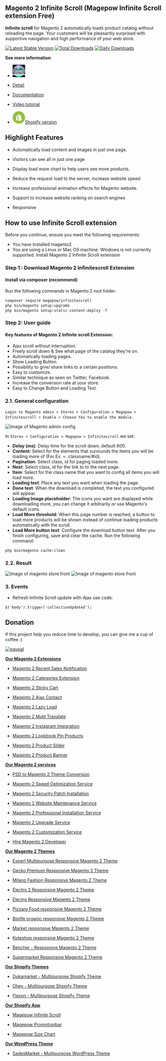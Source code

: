 
## Magento 2 Infinite Scroll (Magepow Infinite Scroll extension Free)

**Infinite scroll** for Magento 2 automatically loads product catalog without reloading the page. Your customers will be pleasantly surprised with supportive navigation and high performance of your web store.

[![Latest Stable Version](https://poser.pugx.org/magepow/infinitescroll/v/stable)](https://packagist.org/packages/magepow/infinitescroll)
[![Total Downloads](https://poser.pugx.org/magepow/infinitescroll/downloads)](https://packagist.org/packages/magepow/infinitescroll)
[![Daily Downloads](https://poser.pugx.org/magepow/infinitescroll/d/daily)](https://packagist.org/packages/magepow/infinitescroll)

**See more information**:

- [<img src="https://github.com/magepow/media/blob/master/icons/demo.svg" width="40" height="40">](https://demo.magepow.com/infinitescroll)

- [Detail](https://magepow.com/magento-2-infinite-scroll-extension.html)

- [Documentation](https://docs.alothemes.com/m2/extension/infinitescroll/)

- [Video tutorial](https://www.youtube.com/watch?v=gTemvUzrOJg&t=57s)

- [<img src="https://github.com/magepow/media/blob/master/icons/shopify.svg" width="40" height="40">](https://apps.shopify.com/magepow-infinite-scroll)[Shopify version](https://apps.shopify.com/magepow-infinite-scroll)

## Highlight Features

- Automatically load content and images in just one page.

- Visitors can see all in just one page

- Display load more chart to help users see more products.

- Reduce the request load to the server, increase website speed

- Increase professional animation effects for Magento website.

- Support to increase website ranking on search engines

- Responsive

## How to use Infinite Scroll extension
Before you continue, ensure you meet the following requirements:

  * You have installed magento2
  * You are using a Linux or Mac OS machine. Windows is not currently supported.
  Install Magento 2 Infinite Scroll extension

### Step 1 : Download Magento 2 Infinitescroll Extension

 #### Install via composer (recommend)
Run the following commands in Magento 2 root folder:
```
composer require magepow/infinitescroll
php bin/magento setup:upgrade
php bin/magento setup:static-content:deploy -f
```

### Step 2: User guide
  #### Key features of Magento 2 Infinite scroll Extension:
  * Ajax scroll without interruption.
  * Freely scroll down & See what page of the catalog they're on.
  * Automatically loading pages.
  * Show Loading Button.
  * Possibility to give/ share links to a certain positions.
  * Easy to customize.
  * Similar technique as seen on Twitter, Facebook.
  * Increase the conversion rate at your store.
  * Easy to Change Button and Loading Text.

  ### 2.1. General configuration

  `Login to Magento admin > Stores > Configuration > Magepow > Infinitescroll > Enable > Choose Yes to enable the module.`
  
  ![Image of Magento admin config](https://github.com/magepow/magento2-infinitescroll/blob/master/media/backend_config.png)
  
   In `Stores > Configuration > Magepow > Infinitescroll` we set: 
   * **Delay (ms)**: Delay time for the scroll down, default 600.
   * **Content**: Select for the elements that surrounds the items you will be loading more of (For Ex. = .classname/#id).
   * **Pagination**: Select class, id for paging loaded more.
   * **Next**: Select class, id for the link to to the next page.
   * **Item**: Select for the class name that you want to config all items you will load more.
   * **Loading text**: Place any text you want when loading the page.
   * **Done text**: When the download is completed, the text you configured will appear.
   * **Loading Image placeholder**: The icons you want are displayed while downloading more, you can change it arbitrarily or use Magento's default icons.
   * **Load More threshold**: When this page number is reached, a button to load more products will be shown instead of continue loading products automatically with the scroll.
   * **Load More button text**: Configure the download button text.
   After you finish configuring, save and clear the cache.
   Run the following command:
   
   ```
   php bin/magento cache:clean
   ```
  ### 2.2. Result
   
   ![Image of magento store front](https://github.com/magepow/magento2-infinitescroll/blob/master/media/result_frontend_1.png)
   ![Image of magento store front](https://github.com/magepow/magento2-infinitescroll/blob/master/media/result_frontend_2.png)

  ### 3. Events
  * Refresh Infinite Scroll update with Ajax use code:
  ```
  $('body').trigger('collectionUpdated');
  ```
 ## Donation

If this project help you reduce time to develop, you can give me a cup of coffee :) 

[![paypal](https://www.paypalobjects.com/en_US/i/btn/btn_donateCC_LG.gif)](https://www.paypal.com/paypalme/alopay)

      
**[Our Magento 2 Extensions](https://magepow.com/magento-2-extensions.html)**

* [Magento 2 Recent Sales Notification](https://magepow.com/magento-2-recent-order-notification.html)

* [Magento 2 Categories Extension](https://magepow.com/magento-categories-extension.html)

* [Magento 2 Sticky Cart](https://magepow.com/magento-sticky-cart.html)

* [Magento 2 Ajax Contact](https://magepow.com/magento-ajax-contact-form.html)

* [Magento 2 Lazy Load](https://magepow.com/magento-lazy-load.html)

* [Magento 2 Mutil Translate](https://magepow.com/magento-multi-translate.html)

* [Magento 2 Instagram Integration](https://magepow.com/magento-2-instagram.html)

* [Magento 2 Lookbook Pin Products](https://magepow.com/lookbook-pin-products.html)

* [Magento 2 Product Slider](https://magepow.com/magento-product-slider.html)

* [Magento 2 Product Banner](https://magepow.com/magento-2-banner-slider.html)

**[Our Magento 2 services](https://magepow.com/magento-services.html)**

* [PSD to Magento 2 Theme Conversion](https://alothemes.com/psd-to-magento-theme-conversion.html)

* [Magento 2 Speed Optimization Service](https://magepow.com/magento-speed-optimization-service.html)

* [Magento 2 Security Patch Installation](https://magepow.com/magento-security-patch-installation.html)

* [Magento 2 Website Maintenance Service](https://magepow.com/website-maintenance-service.html)

* [Magento 2 Professional Installation Service](https://magepow.com/professional-installation-service.html)

* [Magento 2 Upgrade Service](https://magepow.com/magento-upgrade-service.html)

* [Magento 2 Customization Service](https://magepow.com/customization-service.html)

* [Hire Magento 2 Developer](https://magepow.com/hire-magento-developer.html)

**[Our Magento 2 Themes](https://alothemes.com/)**

* [Expert Multipurpose Responsive Magento 2 Theme](https://1.envato.market/c/1314680/275988/4415?u=https://themeforest.net/item/expert-premium-responsive-magento-2-and-1-support-rtl-magento-2-/21667789)

* [Gecko Premium Responsive Magento 2 Theme](https://1.envato.market/c/1314680/275988/4415?u=https://themeforest.net/item/gecko-responsive-magento-2-theme-rtl-supported/24677410)

* [Milano Fashion Responsive Magento 2 Theme](https://1.envato.market/c/1314680/275988/4415?u=https://themeforest.net/item/milano-fashion-responsive-magento-1-2-theme/12141971)

* [Electro 2 Responsive Magento 2 Theme](https://1.envato.market/c/1314680/275988/4415?u=https://themeforest.net/item/electro2-premium-responsive-magento-2-rtl-supported/26875864)

* [Electro Responsive Magento 2 Theme](https://1.envato.market/c/1314680/275988/4415?u=https://themeforest.net/item/electro-responsive-magento-1-2-theme/17042067)

* [Pizzaro Food responsive Magento 2 Theme](https://1.envato.market/c/1314680/275988/4415?u=https://themeforest.net/item/pizzaro-food-responsive-magento-1-2-theme/19438157)

* [Biolife organic responsive Magento 2 Theme](https://1.envato.market/c/1314680/275988/4415?u=https://themeforest.net/item/biolife-organic-food-magento-2-theme-rtl-supported/25712510)

* [Market responsive Magento 2 Theme](https://1.envato.market/c/1314680/275988/4415?u=https://themeforest.net/item/market-responsive-magento-2-theme/22997928)

* [Kuteshop responsive Magento 2 Theme](https://1.envato.market/c/1314680/275988/4415?u=https://themeforest.net/item/kuteshop-multipurpose-responsive-magento-1-2-theme/12985435)

* [Bencher - Responsive Magento 2 Theme](https://1.envato.market/c/1314680/275988/4415?u=https://themeforest.net/item/bencher-responsive-magento-1-2-theme/15787772)

* [Supermarket Responsive Magento 2 Theme](https://1.envato.market/c/1314680/275988/4415?u=https://themeforest.net/item/supermarket-responsive-magento-1-2-theme/18447995)

**[Our Shopify Themes](https://themeforest.net/user/alotheme)**

* [Dukamarket - Multipurpose Shopify Theme](https://1.envato.market/c/1314680/275988/4415?u=https://themeforest.net/item/dukamarket-multipurpose-shopify-theme/36158349)

* [Ohey - Multipurpose Shopify Theme](https://1.envato.market/c/1314680/275988/4415?u=https://themeforest.net/item/ohey-multipurpose-shopify-theme/34624195)

* [Flexon - Multipurpose Shopify Theme](https://1.envato.market/c/1314680/275988/4415?u=https://themeforest.net/item/flexon-multipurpose-shopify-theme/33461048)

**[Our Shopify App](https://apps.shopify.com/partners/maggicart)**

* [Magepow Infinite Scroll](https://apps.shopify.com/magepow-infinite-scroll)

* [Magepow Promotionbar](https://apps.shopify.com/magepow-promotionbar)

* [Magepow Size Chart](https://apps.shopify.com/magepow-size-chart)

**[Our WordPress Theme](https://themeforest.net/user/alotheme/portfolio)**

* [SadesMarket - Multipurpose WordPress Theme](https://1.envato.market/c/1314680/275988/4415?u=https://themeforest.net/item/sadesmarket-multipurpose-wordpress-theme/35369933)
